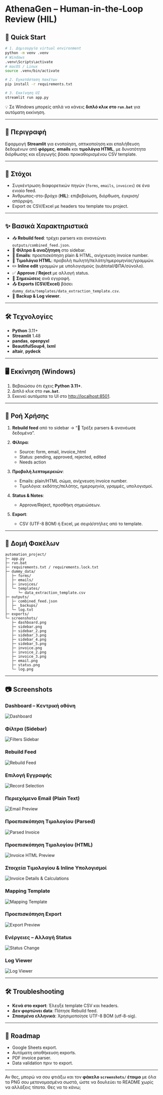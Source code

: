 # AthenaGen – Human-in-the-Loop Review (HIL)

## 🚀 Quick Start

```bash
# 1. Δημιουργία virtual environment
python -m venv .venv
# Windows
.venv\Scripts\activate
# macOS / Linux
source .venv/bin/activate

# 2. Εγκατάσταση πακέτων
pip install -r requirements.txt

# 3. Εκκίνηση UI
streamlit run app.py
```

💡 Σε Windows μπορείς απλά να κάνεις **διπλό κλικ στο `run.bat`** για αυτόματη εκκίνηση.

---

## 📄 Περιγραφή

Εφαρμογή **Streamlit** για ενοποίηση, οπτικοποίηση και επαλήθευση δεδομένων από **φόρμες**, **emails** και **τιμολόγια HTML**, με δυνατότητα διόρθωσης και εξαγωγής βάσει προκαθορισμένου CSV template.

---

## 🎯 Στόχοι

* Συγκέντρωση διαφορετικών πηγών (`forms`, `emails`, `invoices`) σε ένα ενιαίο feed.
* Άνθρωπος-στο-βρόχο (**HIL**): επιβεβαίωση, διόρθωση, έγκριση/απόρριψη.
* Export σε CSV/Excel με headers του template του project.

---

## ✨ Βασικά Χαρακτηριστικά

* 📥 **Rebuild feed**: τρέχει parsers και ανανεώνει `outputs/combined_feed.json`.
* 🔎 **Φίλτρα & αναζήτηση** στο sidebar.
* 📨 **Emails**: προεπισκόπηση plain & HTML, ανίχνευση invoice number.
* 🧾 **Τιμολόγια HTML**: προβολή πωλητή/πελάτη/ημερομηνίας/γραμμών.
* ✏️ **Inline edit** γραμμών με υπολογισμούς (subtotal/ΦΠΑ/σύνολο).
* ✅ **Approve / Reject** με αλλαγή status.
* 📝 **Σημειώσεις** ανά εγγραφή.
* 📤 **Exports (CSV/Excel)** βάσει `dummy_data/templates/data_extraction_template.csv`.
* 🧰 **Backup & Log viewer**.

---

## 🛠 Τεχνολογίες

* **Python** 3.11+
* **Streamlit** 1.48
* **pandas**, **openpyxl**
* **BeautifulSoup4**, **lxml**
* **altair**, **pydeck**

---

## 🖥 Εκκίνηση (Windows)

1. Βεβαιώσου ότι έχεις **Python 3.11+**.
2. Διπλό κλικ στο **`run.bat`**.
3. Εκκινεί αυτόματα το UI στο [http://localhost:8501](http://localhost:8501).

---

## 🔄 Ροή Χρήσης

1. **Rebuild feed** από το sidebar → “🔄 Τρέξε parsers & ανανέωσε δεδομένα”.
2. **Φίλτρα**:

   * Source: form, email, invoice\_html
   * Status: pending, approved, rejected, edited
   * Needs action
3. **Προβολή λεπτομερειών**:

   * Emails: plain/HTML σώμα, ανίχνευση invoice number.
   * Τιμολόγια: εκδότης/πελάτης, ημερομηνία, γραμμές, υπολογισμοί.
4. **Status & Notes**:

   * Approve/Reject, προσθήκη σημειώσεων.
5. **Export**:

   * CSV (UTF-8 BOM) ή Excel, με σειρά/στήλες από το template.

---

## 📂 Δομή Φακέλων

```
automation_project/
├─ app.py
├─ run.bat
├─ requirements.txt / requirements.lock.txt
├─ dummy_data/
│  ├─ forms/
│  ├─ emails/
│  ├─ invoices/
│  └─ templates/
│     └─ data_extraction_template.csv
├─ outputs/
│  ├─ combined_feed.json
│  ├─ _backups/
│  └─ log.txt
├─ exports/
└─ screenshots/
   ├─ dashboard.png
   ├─ sidebar.png
   ├─ sidebar_2.png
   ├─ sidebar_3.png
   ├─ sidebar_4.png
   ├─ sidebar_5.png
   ├─ invoice.png
   ├─ invoice_2.png
   ├─ invoice_3.png
   ├─ email.png
   ├─ status.png
   └─ log.png
```

---

## 📷 Screenshots

### Dashboard – Κεντρική οθόνη

![Dashboard](screenshots/dashboard.png)

### Φίλτρα (Sidebar)

![Filters Sidebar](screenshots/sidebar.png)

### Rebuild Feed

![Rebuild Feed](screenshots/sidebar_4.png)

### Επιλογή Εγγραφής

![Record Selection](screenshots/sidebar_5.png)

### Περιεχόμενο Email (Plain Text)

![Email Preview](screenshots/email.png)

### Προεπισκόπηση Τιμολογίου (Parsed)

![Parsed Invoice](screenshots/invoice.png)

### Προεπισκόπηση Τιμολογίου (HTML)

![Invoice HTML Preview](screenshots/invoice_2.png)

### Στοιχεία Τιμολογίου & Inline Υπολογισμοί

![Invoice Details & Calculations](screenshots/invoice_3.png)

### Mapping Template

![Mapping Template](screenshots/sidebar_3.png)

### Προεπισκόπηση Export

![Export Preview](screenshots/sidebar_2.png)

### Ενέργειες – Αλλαγή Status

![Status Change](screenshots/status.png)

### Log Viewer

![Log Viewer](screenshots/log.png)

---

## 🛠 Troubleshooting

* **Κενά στο export**: Έλεγξε template CSV και headers.
* **Δεν φορτώνει data**: Πάτησε Rebuild feed.
* **Σπασμένα ελληνικά**: Χρησιμοποίησε UTF-8 BOM (utf-8-sig).

---

## 📌 Roadmap

* Google Sheets export.
* Αυτόματη αποθήκευση exports.
* PDF invoice parser.
* Data validation πριν το export.

---

Αν θες, μπορώ να σου φτιάξω και τον **φάκελο `screenshots/` έτοιμο** με όλα τα PNG σου μετονομασμένα σωστά, ώστε να δουλεύει το README χωρίς να αλλάξεις τίποτα. Θες να το κάνω;

